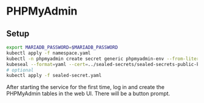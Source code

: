# PHPMyAdmin

## Setup

```bash
export MARIADB_PASSWORD=$MARIADB_PASSWORD
kubectl apply -f namespace.yaml
kubectl -n phpmyadmin create secret generic phpmyadmin-env --from-literal=MARIADB_PASSWORD=$MARIADB_PASSWORD --from-literal=PMA_CONTROLPASS=$MARIADB_PASSWORD --dry-run=client -o yaml > secret.yaml
kubeseal --format=yaml --cert=../sealed-secrets/sealed-secrets-public-key.pem < secret.yaml > sealed-secret.yaml
# optional
kubectl apply -f sealed-secret.yaml
```

After starting the service for the first time, log in and create the PHPMyAdmin
tables in the web UI. There will be a button prompt.
